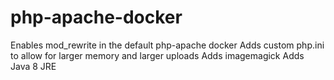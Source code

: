 # php-apache-docker

Enables mod_rewrite in the default php-apache docker
Adds custom php.ini to allow for larger memory and larger uploads
Adds imagemagick
Adds Java 8 JRE
